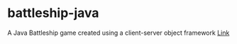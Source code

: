 # battleship-java
A Java Battleship game created using a client-server object framework
[Link](https://github.com/ryanhuber65/battleship-java)
